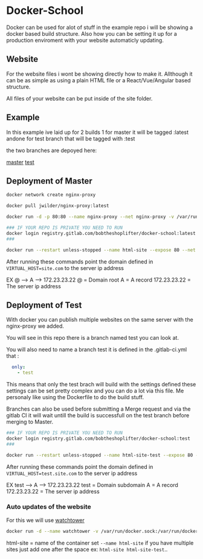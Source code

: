 # Docker-School

Docker can be used for alot of stuff in the example repo i will be showing a docker based build structure. Also how you can be setting it up for a production enviroment with your website automaticly updating.

## Website
For the website files i wont be showing directly how to make it. Allthough it can be as simple as using a plain HTML file or a React/Vue/Angular based structure.

All files of your website can be put inside of the site folder.

## Example

In this example ive laid up for 2 builds 1 for master it will be tagged :latest andone for test branch that will be tagged with :test

the two branches are depoyed here:

[master](https://apz.websecured.io/)
[test](https://apa.websecured.io/)


## Deployment of Master
```sh
docker network create nginx-proxy 

docker pull jwilder/nginx-proxy:latest 

docker run -d -p 80:80 --name nginx-proxy --net nginx-proxy -v /var/run/docker.sock:/tmp/docker.sock jwilder/nginx-proxy

### IF YOUR REPO IS PRIVATE YOU NEED TO RUN 
docker login registry.gitlab.com/bobtheshoplifter/docker-school:latest
###

docker run --restart unless-stopped --name html-site --expose 80 --net nginx-proxy -e VIRTUAL_HOST=site.com -d -p 8080:8080 registry.gitlab.com/bobtheshoplifter/docker-school:latest
```

After running these commands point the domain defined in ```VIRTUAL_HOST=site.com``` to the server ip address

EX @ --> A --> 172.23.23.22
@ = Domain root
A = A record
172.23.23.22 = The server ip address

## Deployment of Test

With docker you can publish multiple websites on the same server with the nginx-proxy we added.

You will see in this repo there is a branch named test you can look at.

You will also need to name a branch test it is defined in the .gitlab-ci.yml that : 
```yml
  only:
    - test
```

This means that only the test brach will build with the settings defined these settings can be set pretty complex and you can do a lot via this file.
Me personaly like using the Dockerfile to do the build stuff.

Branches can also be used before submitting a Merge request and via the gitlab CI it will wait untill the build is successfull on the test branch before merging to Master.

```sh
### IF YOUR REPO IS PRIVATE YOU NEED TO RUN 
docker login registry.gitlab.com/bobtheshoplifter/docker-school:test
###

docker run --restart unless-stopped --name html-site-test --expose 80 --net nginx-proxy -e VIRTUAL_HOST=test.site.com -d -p 8081:8081 registry.gitlab.com/bobtheshoplifter/docker-school:test
```

After running these commands point the domain defined in ```VIRTUAL_HOST=test.site.com``` to the server ip address

EX test --> A --> 172.23.23.22
test = Domain subdomain
A = A record
172.23.23.22 = The server ip address

### Auto updates of the website

For this we will use [watchtower](https://github.com/containrrr/watchtower)

```sh
docker run -d --name watchtower -v /var/run/docker.sock:/var/run/docker.sock -v /var/config.json:/config.json containrrr/watchtower html-site --interval 15 --cleanup
```

html-site = name of the container set ```--name html-site``` if you have multiple sites just add one after the space ex: ```html-site html-site-test```..

